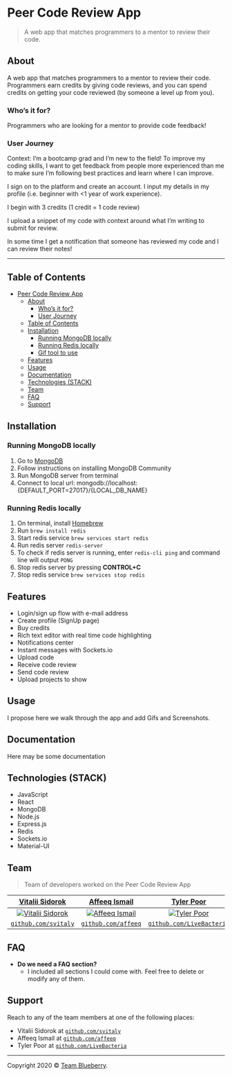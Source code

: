 # Peer Code Review App

> A web app that matches programmers to a mentor to review their code.

## About

A web app that matches programmers to a mentor to review their code. Programmers earn credits by giving code reviews, and you can spend credits on getting your code reviewed (by someone a level up from you).

### Who’s it for?

Programmers who are looking for a mentor to provide code feedback!

### User Journey

Context: I’m a bootcamp grad and I’m new to the field! To improve my coding skills, I want to get feedback from people more experienced than me to make sure I’m following best practices and learn where I can improve.

I sign on to the platform and create an account. I input my details in my profile (i.e. beginner with <1 year of work experience).

I begin with 3 credits (1 credit = 1 code review)

I upload a snippet of my code with context around what I’m writing to submit for review.

In some time I get a notification that someone has reviewed my code and I can review their notes!

---

## Table of Contents

- [Peer Code Review App](#peer-code-review-app)
  - [About](#about)
    - [Who’s it for?](#whos-it-for)
    - [User Journey](#user-journey)
  - [Table of Contents](#table-of-contents)
  - [Installation](#installation)
    - [Running MongoDB locally](#running-mongodb-locally)
    - [Running Redis locally](#running-redis-locally)
    - [Gif tool to use](#gif-tool-to-use)
  - [Features](#features)
  - [Usage](#usage)
  - [Documentation](#documentation)
  - [Technologies (STACK)](#technologies-stack)
  - [Team](#team)
  - [FAQ](#faq)
  - [Support](#support)

## Installation

### Running MongoDB locally

1. Go to [MongoDB](https://docs.mongodb.com/manual/installation/)
2. Follow instructions on installing MongoDB Community
3. Run MongoDB server from terminal
4. Connect to local url: mongodb://localhost:{DEFAULT_PORT=27017}/{LOCAL_DB_NAME}

### Running Redis locally

1. On terminal, install [Homebrew](https://brew.sh/)
2. Run `brew install redis`
3. Start redis service `brew services start redis`
4. Run redis server `redis-server`
5. To check if redis server is running, enter `redis-cli ping` and command line will output `PONG`
6. Stop redis server by pressing **CONTROL+C**
7. Stop redis service `brew services stop redis`

## Features

- Login/sign up flow with e-mail address
- Create profile (SignUp page)
- Buy credits
- Rich text editor with real time code highlighting
- Notifications center
- Instant messages with Sockets.io
- Upload code
- Receive code review
- Send code review
- Upload projects to show

## Usage

I propose here we walk through the app and add Gifs and Screenshots.

## Documentation

Here may be some documentation

## Technologies (STACK)

- JavaScript
- React
- MongoDB
- Node.js
- Express.js
- Redis
- Sockets.io
- Material-UI

## Team

> Team of developers worked on the Peer Code Review App

|               <a href="http://fvcproductions.com" target="_blank">**Vitalii Sidorok**</a>                |               <a href="http://fvcproductions.com" target="_blank">**Affeeq Ismail**</a>                |                  <a href="http://fvcproductions.com" target="_blank">**Tyler Poor**</a>                  |
| :------------------------------------------------------------------------------------------------------: | :----------------------------------------------------------------------------------------------------: | :------------------------------------------------------------------------------------------------------: |
| [![Vitalii Sidorok](https://avatars0.githubusercontent.com/u/22850021?s=200)](http://github.com/svitaly) | [![Affeeq Ismail](https://avatars1.githubusercontent.com/u/48659449?s=200)](https://github.com/Affeeq) | [![Tyler Poor](https://avatars1.githubusercontent.com/u/43526510?s=200)](http://github.com/LiveBacteria) |
|               <a href="http://github.com/svitaly" target="_blank">`github.com/svitaly`</a>               |              <a href="https://github.com/Affeeq" target="_blank">`github.com/affeeq`</a>               |          <a href="http://github.com/LiveBacteria" target="_blank">`github.com/LiveBacteria`</a>          |

## FAQ

- **Do we need a FAQ section?**
  - I included all sections I could come with. Feel free to delete or modify any of them.

## Support

Reach to any of the team members at one of the following places:

- Vitalii Sidorok at <a href="http://github.com/svitaly" target="_blank">`github.com/svitaly`</a>
- Affeeq Ismail at <a href="https://github.com/Affeeq" target="_blank">`github.com/affeeq`</a>
- Tyler Poor at <a href="http://github.com/LiveBacteria" target="_blank">`github.com/LiveBacteria`</a>

---

Copyright 2020 © <a href="https://github.com/hatchways/team-blueberry" target="_blank">Team Blueberry</a>.
